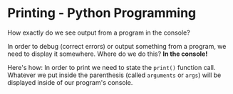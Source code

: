 # Printing - Python Programming
How exactly do we see output from a program in the console?

In order to debug (correct errors) or output something from a program, we need to display it somewhere. Where do we do this?
**In the console!**

Here's how:
In order to print we need to state the `print()` function call. Whatever we put inside the parenthesis (called `arguments` or `args`) will be displayed inside of our program's console.
